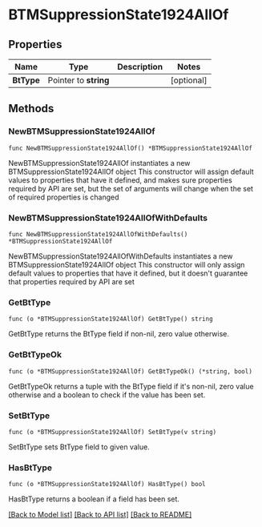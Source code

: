# BTMSuppressionState1924AllOf

## Properties

Name | Type | Description | Notes
------------ | ------------- | ------------- | -------------
**BtType** | Pointer to **string** |  | [optional] 

## Methods

### NewBTMSuppressionState1924AllOf

`func NewBTMSuppressionState1924AllOf() *BTMSuppressionState1924AllOf`

NewBTMSuppressionState1924AllOf instantiates a new BTMSuppressionState1924AllOf object
This constructor will assign default values to properties that have it defined,
and makes sure properties required by API are set, but the set of arguments
will change when the set of required properties is changed

### NewBTMSuppressionState1924AllOfWithDefaults

`func NewBTMSuppressionState1924AllOfWithDefaults() *BTMSuppressionState1924AllOf`

NewBTMSuppressionState1924AllOfWithDefaults instantiates a new BTMSuppressionState1924AllOf object
This constructor will only assign default values to properties that have it defined,
but it doesn't guarantee that properties required by API are set

### GetBtType

`func (o *BTMSuppressionState1924AllOf) GetBtType() string`

GetBtType returns the BtType field if non-nil, zero value otherwise.

### GetBtTypeOk

`func (o *BTMSuppressionState1924AllOf) GetBtTypeOk() (*string, bool)`

GetBtTypeOk returns a tuple with the BtType field if it's non-nil, zero value otherwise
and a boolean to check if the value has been set.

### SetBtType

`func (o *BTMSuppressionState1924AllOf) SetBtType(v string)`

SetBtType sets BtType field to given value.

### HasBtType

`func (o *BTMSuppressionState1924AllOf) HasBtType() bool`

HasBtType returns a boolean if a field has been set.


[[Back to Model list]](../README.md#documentation-for-models) [[Back to API list]](../README.md#documentation-for-api-endpoints) [[Back to README]](../README.md)


